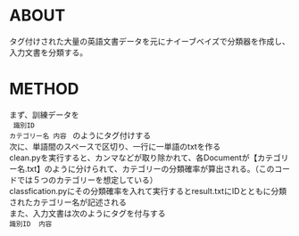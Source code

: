 # ABOUT
タグ付けされた大量の英語文書データを元にナイーブベイズで分類器を作成し、入力文書を分類する。<br/>
# METHOD
まず、訓練データを<br/>
<code><document>
	<ID>識別ID</ID>
	<cat>カテゴリー名</cat>
	<body>内容</body>
</document></code>
のようにタグ付けする<br/>
次に、単語間のスペースで区切り、一行に一単語のtxtを作る<br/>
clean.pyを実行すると、カンマなどが取り除かれて、各Documentが【カテゴリー名.txt】のように分けられて、カテゴリーの分類確率が算出される。（このコードでは５つのカテゴリーを想定している）<br/>
classfication.pyにその分類確率を入れて実行するとresult.txtにIDとともに分類されたカテゴリー名が記述される<br/>
また、入力文書は次のようにタグを付与する
<code><document>
	<ID>識別ID</ID>
	<cat></cat>
	<body>内容</body>
</document></code>

